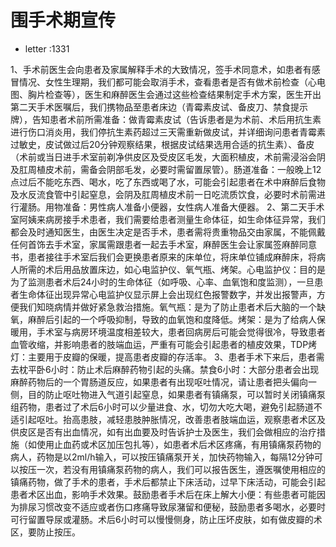 # 围手术期宣传
* letter :1331



1、手术前医生会向患者及家属解释手术的大致情况，签手术同意术，如患者有感冒情况、女性生理期，我们都可能会取消手术，查看患者是否有做术前检查（心电图、胸片检查等），医生和麻醉医生会通过这些检查结果制定手术方案，医生开出第二天手术医嘱后，我们携物品至患者床边（青霉素皮试、备皮刀、禁食提示牌），告知患者术前所需准备：做青霉素皮试（告诉患者是为术前、术后用抗生素进行伤口消炎用，我们停抗生素药超过三天需重新做皮试，并详细询问患者青霉素过敏史，皮试做过后20分钟观察结果，根据皮试结果选用合适的抗生素）、备皮（术前或当日进手术室前剃净供皮区及受皮区毛发，大面积植皮，术前需浸浴会阴及肛周植皮术前，需备会阴部毛发，必要时需留置尿管）。肠道准备：一般晚上12点过后不能吃东西、喝水，吃了东西或喝了水，可能会引起患者在术中麻醉后食物及水反流食管中引起窒息，会阴及肛周植皮术前一日吃流质饮食，必要时术前需进行灌肠。用物准备：男性病人准备小便器，女性病人准备大便器。
2、第二天手术室阿姨来病房接手术患者，我们需要给患者测量生命体征，如生命体征异常，我们都会及时通知医生，由医生决定是否手术，患者需将贵重物品交由家属，不能佩戴任何首饰去手术室，家属需跟患者一起去手术室，麻醉医生会让家属签麻醉同意书，患者接往手术室后我们会更换患者原来的床单位，将床单位铺成麻醉床，将病人所需的术后用品放置床边，如心电监护仪、氧气瓶、烤架。心电监护仪：目的是为了监测患者术后24小时的生命体征（如呼吸、心率、血氧饱和度监测），一旦患者生命体征出现异常心电监护仪显示屏上会出现红色报警数字，并发出报警声，方便我们知晓病情并做好紧急救治措施。氧气瓶：是为了防止患者术后大脑的一个缺氧，麻醉后引起的一个呼吸抑制，导致的血氧饱和度降低。烤架：是为了给病人保暖用，手术室与病房环境温度相差较大，患者回病房后可能会觉得很冷，导致患者血管收缩，并影响患者的肢端血运，严重有可能会引起患者的植皮效果，TDP烤灯：主要用于皮瓣的保暖，提高患者皮瓣的存活率。
3、患者手术下来后，患者需去枕平卧6小时：防止术后麻醉药物引起的头痛。禁食6小时：大部分患者会出现麻醉药物后的一个胃肠道反应，如果患者有出现呕吐情况，请让患者把头偏向一侧，目的防止呕吐物进入气道引起窒息，如果患者有镇痛泵，可以暂时关闭镇痛泵组药物，患者过了术后6小时可以少量进食、水，切勿大吃大喝，避免引起肠道不适引起呕吐。抬高患肢，减轻患肢肿胀情况，改善患者肢端血运，观察患者术区及供皮区是否有出血情况，如有出血要及时告诉护士及医生，我们会做相应的治疗措施（如使用止血药或术区加压包扎等），如患者术后术区疼痛，有用镇痛泵药物的病人，药物是以2ml/h输入，可以按压镇痛泵开关，加快药物输入，每隔12分钟可以按压一次，若没有用镇痛泵药物的病人，我们可以报告医生，遵医嘱使用相应的镇痛药物，做了手术的患者，手术后都禁止下床活动，过早下床活动，可能会引起患者术区出血，影响手术效果。鼓励患者手术后在床上解大小便：有些患者可能因为排尿习惯改变不适应或者伤口疼痛导致尿潴留和便秘，鼓励患者多喝水，必要时可行留置导尿或灌肠。术后6小时可以慢慢侧身，防止压坏皮肤，如有做皮瓣的术区，要防止按压。
   